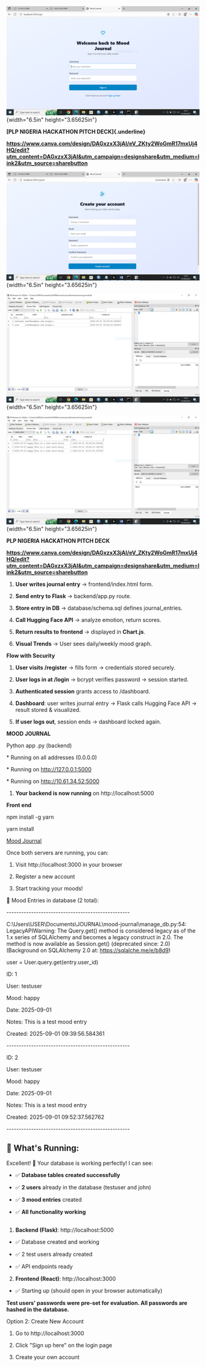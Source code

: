 ![](./media/media/image1.png){width="6.5in" height="3.65625in"}

**[PLP NIGERIA HACKATHON PITCH DECK]{.underline}**

**https://www.canva.com/design/DAGxzxX3jAI/eV_ZKty2WoGmR17mxUj4HQ/edit?utm_content=DAGxzxX3jAI&utm_campaign=designshare&utm_medium=link2&utm_source=sharebutton**

![](./media/media/image2.png){width="6.5in" height="3.65625in"}

![](./media/media/image3.png){width="6.5in" height="3.65625in"}

![](./media/media/image4.png){width="6.5in" height="3.65625in"}

**PLP NIGERIA HACKATHON PITCH DECK**

**https://www.canva.com/design/DAGxzxX3jAI/eV_ZKty2WoGmR17mxUj4HQ/edit?utm_content=DAGxzxX3jAI&utm_campaign=designshare&utm_medium=link2&utm_source=sharebutton**

1.  **User writes journal entry** → frontend/index.html form.

2.  **Send entry to Flask** → backend/app.py route.

3.  **Store entry in DB** → database/schema.sql defines journal_entries.

4.  **Call Hugging Face API** → analyze emotion, return scores.

5.  **Return results to frontend** → displayed in **Chart.js**.

6.  **Visual Trends** → User sees daily/weekly mood graph.

**Flow with Security**

1.  **User visits /register** → fills form → credentials stored
    securely.

2.  **User logs in at /login** → bcrypt verifies password → session
    started.

3.  **Authenticated session** grants access to /dashboard.

4.  **Dashboard**: user writes journal entry → Flask calls Hugging Face
    API → result stored & visualized.

5.  **If user logs out**, session ends → dashboard locked again.

**MOOD JOURNAL**

Python app .py (backend)

\* Running on all addresses (0.0.0.0)

\* Running on http://127.0.0.1:5000

\* Running on <http://10.61.34.52:5000>

1.  **Your backend is now running** on http://localhost:5000

**Front end**

npm install -g yarn

yarn install

[Mood Journal](http://localhost:3000/login)

Once both servers are running, you can:

1.  Visit http://localhost:3000 in your browser

<!-- -->

2.  Register a new account

<!-- -->

3.  Start tracking your moods!

📝 Mood Entries in database (2 total):

\-\-\-\-\-\-\-\-\-\-\-\-\-\-\-\-\-\-\-\-\-\-\-\-\-\-\-\-\-\-\-\-\-\-\-\-\-\-\-\-\-\-\-\-\-\-\-\-\--

C:\\Users\\USER\\Documents\\JOURNAL\\mood-journal\\manage_db.py:54:
LegacyAPIWarning: The Query.get() method is considered legacy as of the
1.x series of SQLAlchemy and becomes a legacy construct in 2.0. The
method is now available as Session.get() (deprecated since: 2.0)
(Background on SQLAlchemy 2.0 at: https://sqlalche.me/e/b8d9)

user = User.query.get(entry.user_id)

ID: 1

User: testuser

Mood: happy

Date: 2025-09-01

Notes: This is a test mood entry

Created: 2025-09-01 09:39:56.584361

\-\-\-\-\-\-\-\-\-\-\-\-\-\-\-\-\-\-\-\-\-\-\-\-\-\-\-\-\-\-\-\-\-\-\-\-\-\-\-\-\-\-\-\-\-\-\-\-\--

ID: 2

User: testuser

Mood: happy

Date: 2025-09-01

Notes: This is a test mood entry

Created: 2025-09-01 09:52:37.562762

\-\-\-\-\-\-\-\-\-\-\-\-\-\-\-\-\-\-\-\-\-\-\-\-\-\-\-\-\-\-\-\-\-\-\-\-\-\-\-\-\-\-\-\-\-\-\-\-\--

## 🎯 What\'s Running:

Excellent! 🎉 Your database is working perfectly! I can see:

- ✅ **Database tables created successfully**

<!-- -->

- ✅ **2 users** already in the database (testuser and john)

<!-- -->

- ✅ **3 mood entries** created

<!-- -->

- ✅ **All functionality working**

## 

1.  **Backend (Flask)**: http://localhost:5000

- ✅ Database created and working

<!-- -->

- ✅ 2 test users already created

<!-- -->

- ✅ API endpoints ready

2.  **Frontend (React)**: http://localhost:3000

- ✅ Starting up (should open in your browser automatically)

**Test users' passwords were pre-set for evaluation. All passwords are
hashed in the database.**

Option 2: Create New Account

1.  Go to http://localhost:3000

<!-- -->

2.  Click \"Sign up here\" on the login page

<!-- -->

3.  Create your own account
